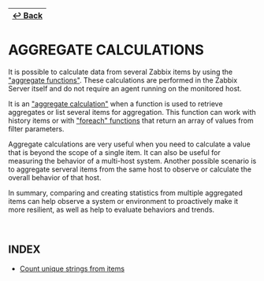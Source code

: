 | [↩️ Back](../) |
| --- |

# AGGREGATE CALCULATIONS

It is possible to calculate data from several Zabbix items by using the ["aggregate functions"](https://www.zabbix.com/documentation/current/en/manual/appendix/functions/aggregate). These calculations are performed in the Zabbix Server itself and do not require an agent running on the monitored host.

It is an ["aggregate calculation"](https://www.zabbix.com/documentation/current/en/manual/config/items/itemtypes/calculated/aggregate) when a function is used to retrieve aggregates or list several items for aggregation. This function can work with history items or with ["foreach" functions](https://www.zabbix.com/documentation/current/en/manual/appendix/functions/aggregate/foreach) that return an array of values from filter parameters.

Aggregate calculations are very useful when you need to calculate a value that is beyond the scope of a single item. It can also be useful for measuring the behavior of a multi-host system. Another possible scenario is to aggregate serveral items from the same host to observe or calculate the overall behavior of that host.

In summary, comparing and creating statistics from multiple aggregated items can help observe a system or environment to proactively make it more resilient, as well as help to evaluate behaviors and trends.

<BR>

## INDEX

- [Count unique strings from items](./count_unique_strings_items.md)
